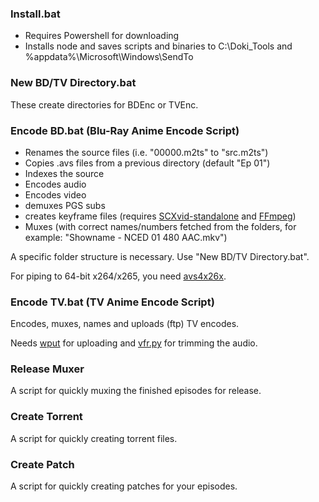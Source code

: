 ### Install.bat
- Requires Powershell for downloading
- Installs node and saves scripts and binaries to C:\Doki_Tools and %appdata%\Microsoft\Windows\SendTo

### New BD/TV Directory.bat
These create directories for BDEnc or TVEnc.

### Encode BD.bat (Blu-Ray Anime Encode Script)
- Renames the source files (i.e. "00000.m2ts" to "src.m2ts")
- Copies .avs files from a previous directory (default "Ep 01")
- Indexes the source
- Encodes audio
- Encodes video
- demuxes PGS subs
- creates keyframe files (requires [SCXvid-standalone](https://github.com/soyokaze/SCXvid-standalone/releases) and [FFmpeg](http://ffmpeg.zeranoe.com/builds/))
- Muxes (with correct names/numbers fetched from the folders, for example: "Showname - NCED 01 480 AAC.mkv")

A specific folder structure is necessary. Use "New BD/TV Directory.bat".

For piping to 64-bit x264/x265, you need [avs4x26x](http://forum.doom9.org/showthread.php?t=162656).

### Encode TV.bat (TV Anime Encode Script)
Encodes, muxes, names and uploads (ftp) TV encodes. 

Needs [wput](http://wput.sourceforge.net/) for uploading and [vfr.py](https://github.com/wiiaboo/vfr/releases) for trimming the audio.

### Release Muxer
A script for quickly muxing the finished episodes for release.

### Create Torrent
A script for quickly creating torrent files.

### Create Patch
A script for quickly creating patches for your episodes.
